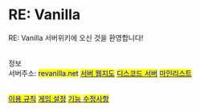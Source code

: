 # RE: Vanilla

RE: Vanilla 서버위키에 오신 것을 환영합니다!

\
정보\
서버주소: <mark style="color:blue;">revanilla.net</mark> [<mark style="color:blue;">서버 웹지도</mark>](https://map.i7zserver.site) [<mark style="color:blue;">디스코드 서버</mark>](https://discord.gg/YVf7a77cHs) [<mark style="color:blue;">마인리스트</mark>](https://minelist.kr/servers/16453-revanilla.org)

\
[<mark style="color:blue;">이용 규칙</mark>](docs-1/rules.md) [<mark style="color:blue;">게임 설정</mark>](docs-1/settings.md) [<mark style="color:blue;">기능</mark> ](docs-1/features.md)[<mark style="color:blue;">수정사항</mark>](docs-2/undefined-1.md)
